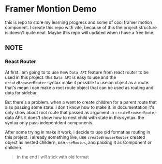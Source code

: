 # Framer Montion Demo
this is repo to store my learning progress and some of cool framer motion component. I create this repo with vite, because of this the project structure is doesn't quite neat. Maybe this repo will updated when i have a free time.


## NOTE
### React Router
At first i am going to to use new `Data API` feature from react router to be used in this project. this `Data API` is easy to use and the `createBrowserRouter` syntax make it possible to use an object as a route. that's mean i can make a root route object that can be used as routing and data for sidebar. 

But there's a problem. when a went to create children for a parent route that also passing some state. i don't know how to make it. in documentation it's only show about root route that passed as argument in `createBrowserRouter` data API. it does't show how to nest child with state in this syntax.  the syntax only pass indepentdent components.

After some trying in make it work, i decide to use old format as routing in this project. i already something like, use `createBrowserRouter` created object as nested childern, use `useRoutes`, and passing it as Component or children.

> In the end i will stick with old format



